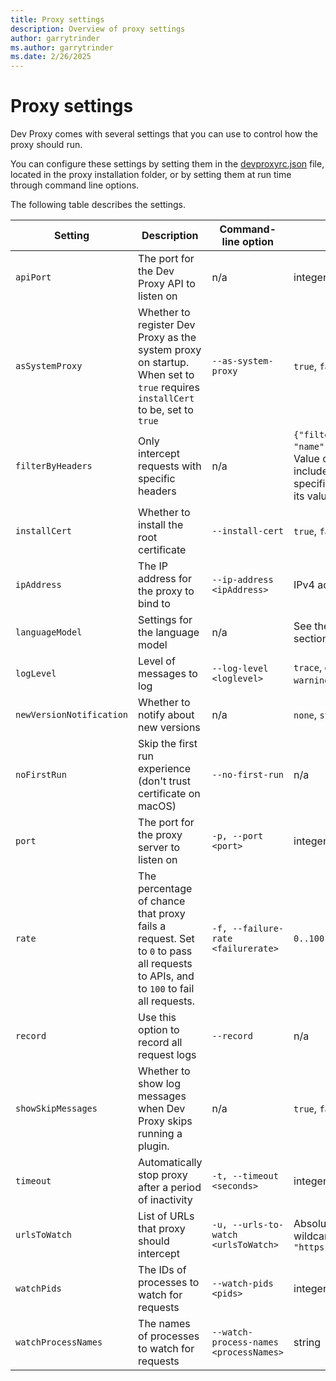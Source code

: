 ```yaml
---
title: Proxy settings
description: Overview of proxy settings
author: garrytrinder
ms.author: garrytrinder
ms.date: 2/26/2025
---
```


# Proxy settings

Dev Proxy comes with several settings that you can use to control how the proxy should run.

You can configure these settings by setting them in the [devproxyrc.json](./devproxyrc.md) file, located in the proxy installation folder, or by setting them at run time through command line options.

The following table describes the settings.

|Setting|Description|Command-line option|Allowed values|Default value|
|--|--|--|--|--|
|`apiPort`|The port for the Dev Proxy API to listen on|n/a|integer|`8897`|
|`asSystemProxy`|Whether to register Dev Proxy as the system proxy on startup. When set to `true` requires `installCert` to be, set to `true`|`--as-system-proxy`|`true`, `false`|`true`|
|`filterByHeaders`|Only intercept requests with specific headers|n/a|`{"filterByHeaders": [ { "name": "value" } ] }`. Value can be empty to include requests with the specified header no matter its value.|n/a|
|`installCert`|Whether to install the root certificate|`--install-cert`|`true`, `false`|`true`|
|`ipAddress`|The IP address for the proxy to bind to|`--ip-address <ipAddress>`|IPv4 address|`127.0.0.1`|
|`languageModel`|Settings for the language model|n/a|See the [language model](../how-to/use-language-model.md) section for more information.|n/a|
|`logLevel`|Level of messages to log|`--log-level <loglevel>`|`trace`, `debug`, `information`, `warning`, `error`| `information`|
|`newVersionNotification`|Whether to notify about new versions|n/a|`none`, `stable`, `beta`|`stable`|
|`noFirstRun`|Skip the first run experience (don't trust certificate on macOS)|`--no-first-run`|n/a|n/a|
|`port`|The port for the proxy server to listen on|`-p, --port <port>`|integer|`8000`|
|`rate`|The percentage of chance that proxy fails a request. Set to `0` to pass all requests to APIs, and to `100` to fail all requests.|`-f, --failure-rate <failurerate>`|`0..100`|`50`|
|`record`|Use this option to record all request logs|`--record`|n/a|n/a|
|`showSkipMessages`|Whether to show log messages when Dev Proxy skips running a plugin.|n/a|`true`, `false`|`true`|
|`timeout`|Automatically stop proxy after a period of inactivity|`-t, --timeout <seconds>`|integer|n/a|
|`urlsToWatch`|List of URLs that proxy should intercept|`-u, --urls-to-watch <urlsToWatch>`|Absolute URL (can contain wildcards) for example, `"https://api.contoso.com/*"`|See [devproxyrc](./devproxyrc.md) file|
|`watchPids`|The IDs of processes to watch for requests|`--watch-pids <pids>`|integer|n/a|
|`watchProcessNames`|The names of processes to watch for requests|`--watch-process-names <processNames>`|string|n/a|
